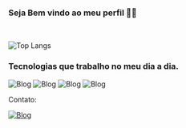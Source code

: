 ### Seja Bem vindo ao meu perfil 👋😀


<br>



![Top Langs](https://github-readme-stats.vercel.app/api/top-langs/?username=matheushenriquemoreno&layout=compact)

### Tecnologias que trabalho no meu dia a dia.

![Blog](https://img.shields.io/badge/C%23-239120?style=for-the-badge&logo=c-sharp&logoColor=white)
![Blog](	https://img.shields.io/badge/.NET-5C2D91?style=for-the-badge&logo=.net&logoColor=white)
![Blog](https://img.shields.io/badge/JavaScript-323330?style=for-the-badge&logo=javascript&logoColor=F7DF1E)
![Blog](	https://img.shields.io/badge/Microsoft_SQL_Server-CC2927?style=for-the-badge&logo=microsoft-sql-server&logoColor=white)


Contato:

[![Blog](https://img.shields.io/badge/LinkedIn-0077B5?style=for-the-badge&logo=linkedin&logoColor=white)](https://www.linkedin.com/in/matheus-henrique-soares-moreno-2bb974205/)
